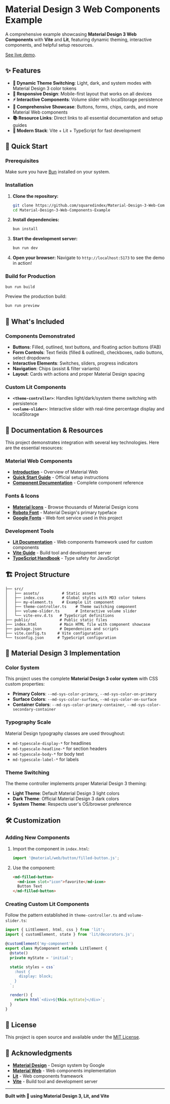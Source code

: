 # Material Design 3 Web Components Example

A comprehensive example showcasing **Material Design 3 Web Components** with **Vite** and **Lit**, featuring dynamic theming, interactive components, and helpful setup resources.

[See live demo]('https://material-design.netlify.app/').

## ✨ Features

- **🎨 Dynamic Theme Switching**: Light, dark, and system modes with Material Design 3 color tokens
- **📱 Responsive Design**: Mobile-first layout that works on all devices  
- **⚡ Interactive Components**: Volume slider with localStorage persistence
- **🧩 Comprehensive Showcase**: Buttons, forms, chips, cards, and more Material Web components
- **📚 Resource Links**: Direct links to all essential documentation and setup guides
- **🚀 Modern Stack**: Vite + Lit + TypeScript for fast development

## 🚀 Quick Start

### Prerequisites

Make sure you have [Bun](https://bun.sh/) installed on your system.

### Installation

1. **Clone the repository:**
   ```bash
   git clone https://github.com/squaredindex/Material-Design-3-Web-Components-Example.git
   cd Material-Design-3-Web-Components-Example
   ```

2. **Install dependencies:**
   ```bash
   bun install
   ```

3. **Start the development server:**
   ```bash
   bun run dev
   ```

4. **Open your browser:**
   Navigate to `http://localhost:5173` to see the demo in action!

### Build for Production

```bash
bun run build
```

Preview the production build:
```bash
bun run preview
```

## 🎯 What's Included

### Components Demonstrated

- **Buttons**: Filled, outlined, text buttons, and floating action buttons (FAB)
- **Form Controls**: Text fields (filled & outlined), checkboxes, radio buttons, select dropdowns
- **Interactive Elements**: Switches, sliders, progress indicators
- **Navigation**: Chips (assist & filter variants)
- **Layout**: Cards with actions and proper Material Design spacing

### Custom Lit Components

- **`<theme-controller>`**: Handles light/dark/system theme switching with persistence
- **`<volume-slider>`**: Interactive slider with real-time percentage display and localStorage

## 📖 Documentation & Resources

This project demonstrates integration with several key technologies. Here are the essential resources:

### Material Web Components
- **[Introduction](https://material-web.dev/about/intro/)** - Overview of Material Web
- **[Quick Start Guide](https://github.com/material-components/material-web/blob/main/docs/quick-start.md)** - Official setup instructions
- **[Component Documentation](https://material-web.dev/components/)** - Complete component reference

### Fonts & Icons
- **[Material Icons](https://fonts.google.com/icons)** - Browse thousands of Material Design icons
- **[Roboto Font](https://fonts.google.com/specimen/Roboto)** - Material Design's primary typeface
- **[Google Fonts](https://fonts.google.com/)** - Web font service used in this project

### Development Tools
- **[Lit Documentation](https://lit.dev/docs/)** - Web components framework used for custom components
- **[Vite Guide](https://vite.dev/)** - Build tool and development server
- **[TypeScript Handbook](https://www.typescriptlang.org/docs/)** - Type safety for JavaScript

## 🏗️ Project Structure

```
├── src/
│   ├── assets/          # Static assets
│   ├── index.css        # Global styles with MD3 color tokens
│   ├── my-element.ts    # Example Lit component
│   ├── theme-controller.ts    # Theme switching component
│   ├── volume-slider.ts       # Interactive volume slider
│   └── vite-env.d.ts   # TypeScript definitions
├── public/             # Public static files
├── index.html          # Main HTML file with component showcase
├── package.json        # Dependencies and scripts
├── vite.config.ts     # Vite configuration
└── tsconfig.json      # TypeScript configuration
```

## 🎨 Material Design 3 Implementation

### Color System
This project uses the complete **Material Design 3 color system** with CSS custom properties:

- **Primary Colors**: `--md-sys-color-primary`, `--md-sys-color-on-primary`
- **Surface Colors**: `--md-sys-color-surface`, `--md-sys-color-on-surface`
- **Container Colors**: `--md-sys-color-primary-container`, `--md-sys-color-secondary-container`

### Typography Scale
Material Design typography classes are used throughout:
- `md-typescale-display-*` for headlines
- `md-typescale-headline-*` for section headers  
- `md-typescale-body-*` for body text
- `md-typescale-label-*` for labels

### Theme Switching
The theme controller implements proper Material Design 3 theming:
- **Light Theme**: Default Material Design 3 light colors
- **Dark Theme**: Official Material Design 3 dark colors
- **System Theme**: Respects user's OS/browser preference

## 🛠️ Customization

### Adding New Components

1. Import the component in `index.html`:
   ```javascript
   import '@material/web/button/filled-button.js';
   ```

2. Use the component:
   ```html
   <md-filled-button>
     <md-icon slot="icon">favorite</md-icon>
     Button Text
   </md-filled-button>
   ```

### Creating Custom Lit Components

Follow the pattern established in `theme-controller.ts` and `volume-slider.ts`:

```typescript
import { LitElement, html, css } from 'lit';
import { customElement, state } from 'lit/decorators.js';

@customElement('my-component')
export class MyComponent extends LitElement {
  @state()
  private myState = 'initial';

  static styles = css`
    :host {
      display: block;
    }
  `;

  render() {
    return html`<div>${this.myState}</div>`;
  }
}
```

## 📄 License

This project is open source and available under the [MIT License](LICENSE).

## 🙏 Acknowledgments

- **[Material Design](https://material.io/)** - Design system by Google
- **[Material Web](https://github.com/material-components/material-web)** - Web components implementation
- **[Lit](https://lit.dev/)** - Web components framework
- **[Vite](https://vite.dev/)** - Build tool and development server

---

**Built with 💜 using Material Design 3, Lit, and Vite**